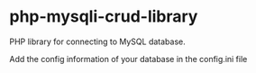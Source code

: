 # php-mysqli-crud-library
PHP library for connecting to MySQL database.

Add the config information of your database in the config.ini file
